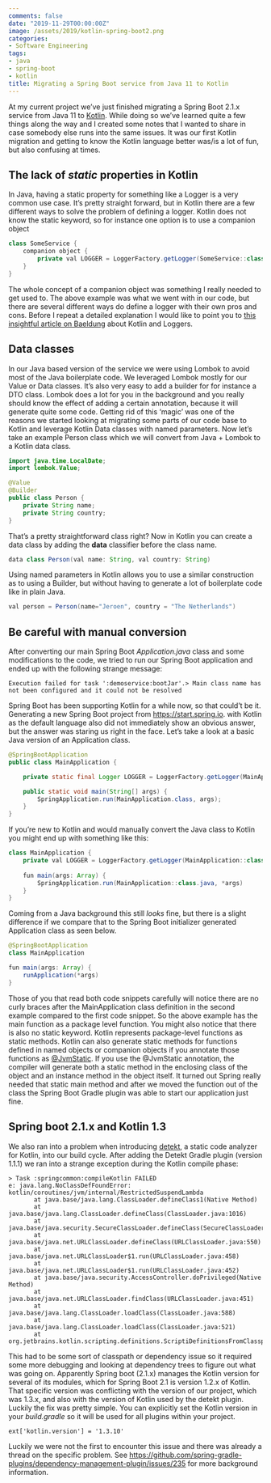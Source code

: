 ```yaml
---
comments: false
date: "2019-11-29T00:00:00Z"
image: /assets/2019/kotlin-spring-boot2.png
categories:
- Software Engineering
tags:
- java
- spring-boot
- kotlin
title: Migrating a Spring Boot service from Java 11 to Kotlin
---
```


At my current project we’ve just finished migrating a Spring Boot 2.1.x service from Java 11 to [Kotlin](https://kotlinlang.org/). While doing so we’ve learned quite a few things along the way and I created some notes that I wanted to share in case somebody else runs into the same issues. It was our first Kotlin migration and getting to know the Kotlin language better was/is a lot of fun, but also confusing at times.

## The lack of *static* properties in Kotlin

In Java, having a static property for something like a Logger is a very common use case. It’s pretty straight forward, but in Kotlin there are a few different ways to solve the problem of defining a logger. Kotlin does not know the static keyword, so for instance one option is to use a companion object

```java
class SomeService {
    companion object {
        private val LOGGER = LoggerFactory.getLogger(SomeService::class.java)
    }
}
```

The whole concept of a companion object was something I really needed to get used to. The above example was what we went with in our code, but there are several different ways do define a logger with their own pros and cons. Before I repeat a detailed explanation I would like to point you to [this insightful article on Baeldung](https://www.baeldung.com/kotlin-logging) about Kotlin and Loggers.

## Data classes

In our Java based version of the service we were using Lombok to avoid most of the Java boilerplate code. We leveraged Lombok mostly for our Value or Data classes. It’s also very easy to add a builder for for instance a DTO class.
Lombok does a lot for you in the background and you really should know the effect of adding a certain annotation, because it will generate quite some code. Getting rid of this ‘magic’ was one of the reasons we started looking at migrating some parts of our code base to Kotlin and leverage Kotlin Data classes with named parameters. Now let’s take an example Person class which we will convert from Java + Lombok to a Kotlin data class.

```java
import java.time.LocalDate;
import lombok.Value;

@Value
@Builder
public class Person {
    private String name;
    private String country;
}
```

That’s a pretty straightforward class right? Now in Kotlin you can create a data class by adding the **data** classifier before the class name.

```java
data class Person(val name: String, val country: String)
```

Using named parameters in Kotlin allows you to use a similar construction as to using a Builder, but without having to generate a lot of boilerplate code like in plain Java.

```java
val person = Person(name="Jeroen", country = "The Netherlands")
```

## Be careful with manual conversion

After converting our main Spring Boot *Application.java* class and some modifications to the code, we tried to run our Spring Boot application and ended up with the following strange message:

``` 
Execution failed for task ':demoservice:bootJar'.> Main class name has not been configured and it could not be resolved
```

Spring Boot has been supporting Kotlin for a while now, so that could’t be it. Generating a new Spring Boot project from https://start.spring.io. with Kotlin as the default language also did not immediately show an obvious answer, but the answer was staring us right in the face. Let’s take a look at a basic Java version of an Application class.

```java
@SpringBootApplication
public class MainApplication {

    private static final Logger LOGGER = LoggerFactory.getLogger(MainApplication.class);

    public static void main(String[] args) {
        SpringApplication.run(MainApplication.class, args);
    }
}
```

If you’re new to Kotlin and would manually convert the Java class to Kotlin you might end up with something like this:

```java
class MainApplication {
    private val LOGGER = LoggerFactory.getLogger(MainApplication::class.java)
    
    fun main(args: Array) {
        SpringApplication.run(MainApplication::class.java, *args)
    }
}
```

Coming from a Java background this still *looks* fine, but there is a slight difference if we compare that to the Spring Boot initializer generated Application class as seen below.

```java
@SpringBootApplication
class MainApplication

fun main(args: Array) {
	runApplication(*args)
}
```

Those of you that read both code snippets carefully will notice there are no curly braces after the MainApplication class definition in the second example compared to the first code snippet. So the above example has the main function as a package level function. You might also notice that there is also no static keyword. Kotlin represents package-level functions as static methods. Kotlin can also generate static methods for functions defined in named objects or companion objects if you annotate those functions as [@JvmStatic](https://kotlinlang.org/api/latest/jvm/stdlib/kotlin.jvm/-jvm-static/index.html). If you use the @JvmStatic annotation, the compiler will generate both a static method in the enclosing class of the object and an instance method in the object itself. It turned out Spring really needed that static main method and after we moved the function out of the class the Spring Boot Gradle plugin was able to start our application just fine.

## Spring boot 2.1.x and Kotlin 1.3
We also ran into a problem when introducing [detekt](https://arturbosch.github.io/detekt/), a static code analyzer for Kotlin, into our build cycle. After adding the Detekt Gradle plugin (version 1.1.1) we ran into a strange exception during the Kotlin compile phase:

```
> Task :springcommon:compileKotlin FAILED
e: java.lang.NoClassDefFoundError: kotlin/coroutines/jvm/internal/RestrictedSuspendLambda
       at java.base/java.lang.ClassLoader.defineClass1(Native Method)
       at java.base/java.lang.ClassLoader.defineClass(ClassLoader.java:1016)
       at java.base/java.security.SecureClassLoader.defineClass(SecureClassLoader.java:174)
       at java.base/java.net.URLClassLoader.defineClass(URLClassLoader.java:550)
       at java.base/java.net.URLClassLoader$1.run(URLClassLoader.java:458)
       at java.base/java.net.URLClassLoader$1.run(URLClassLoader.java:452)
       at java.base/java.security.AccessController.doPrivileged(Native Method)
       at java.base/java.net.URLClassLoader.findClass(URLClassLoader.java:451)
       at java.base/java.lang.ClassLoader.loadClass(ClassLoader.java:588)
       at java.base/java.lang.ClassLoader.loadClass(ClassLoader.java:521)
       at org.jetbrains.kotlin.scripting.definitions.ScriptiDefinitionsFromClasspathDiscoverySource
```

This had to be some sort of classpath or dependency issue so it required some more debugging and looking at dependency trees to figure out what was going on. Apparently Spring boot (2.1.x) manages the Kotlin version for several of its modules, which for Spring Boot 2.1 is version 1.2.x of Kotlin. That specific version was conflicting with the version of our project, which was 1.3.x, and also with the version of Kotlin used by the detekt plugin. Luckily the fix was pretty simple. You can explicitly set the Kotlin version in your *build.gradle* so it will be used for all plugins within your project.

```
ext['kotlin.version'] = '1.3.10'
```

Luckily we were not the first to encounter this issue and there was already a thread on the specific problem. See https://github.com/spring-gradle-plugins/dependency-management-plugin/issues/235 for more background information.